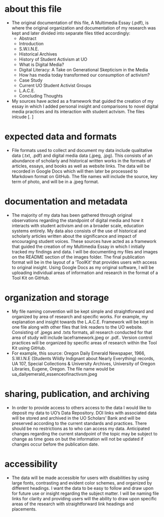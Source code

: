 # about this file

- The original documentation of this file, A Multimedia Essay (.pdf), is where the original organization and documentation of my research was kept and later divided into separate files titled accordingly:
  - Abstract
  - Introduction
  - S.W.I.N.E.
  - Historical Archives 
  - History of Student Activism at UO
  - What is Digital Media?
  - Digital Literacy: A Take on Generational Skepticism in the Media
  - How has media today transformed our consumption of activism?
  - Case Study
  - Current UO Student Activist Groups
  - L.A.C.E.
  - Concluding Thoughts
- My sources have acted as a framework that guided the creation of my essay in which I added personal insight and comparisons to novel digital media practices and its interaction with student actvism. The files inlcude [.       ]

# expected data and formats

- File formats used to collect and document my data include qualitative data (.txt, .pdf) and digital media data (.jpeg, .jpg). This consists of an abundance of scholarly and historical written works in the formats of articles, essays, and books as well as website links. The data will be recorded in Google Docs which will then later be processed to Markdown format on GitHub. The file names will include the source, key term of photo, and will be in a .jpeg format.

# documentation and metadata

- The majority of my data has been gathered through original observations regarding the standpoint of digital media and how it interacts with student activism and on a broader scale, education systems entirely. My data also consists of the use of historical and scholarly articles written about the significance and impact of encouraging student voices. These sources have acted as a framework that guided the creation of my Multimedia Essay in which I initially tracked my findings and data. I will be documenting my files and images on the README section of the images folder. The final publication format will be in the layout of a ‘ToolKit’ that provides users with access to original insight. Using Google Docs as my original software, I will be uploading individual areas of information and research in the format of a Tool Kit on GitHub.

# organization and storage

- My file naming convention will be kept simple and straightforward and organized by area of research and specific works. For example, my explanation and insight towards the L.A.C.E. Framework will be kept in one file along with other files that link readers to the UO website. Consisting of .jpegs and .txts formats, all research conducted for that area of study will include laceframework.jpeg or .pdf.. Version control practices will be organized by specific areas of research within the Tool Kit using GitHub. 
- For example, this source: Oregon Daily Emerald Newspaper, 1966, S.W.I.N.E (Students Wildly Indignant about Nearly Everything) records, UA 107, Special Collections & University Archives, University of Oregon Libraries, Eugene, Oregon.
The file name would be ua_dailyemerald_essenceofinactivsm.jpeg

# sharing, publication, and archiving

- In order to provide access to others access to the data I would like to deposit my data to UO’s Data Repository. DOI links with associated data will be stored and archived in the UO Scholars’ Bank and will be preserved according to the current standards and practices. There should be no restrictions as to who can access my data. Anticipated changes regarding the current standpoint of the topic may be subject to change as time goes on but the information will not be updated if changes occur before the publication date. 

# accessibility

- The data will be made accessible for users with disabilities by using large fonts, contrasting and evident color schemes, and organized by different headings. I want the data to be easy to follow and draw upon for future use or insight regarding the subject matter. I will be naming file links for clarity and providing users will the ability to draw upon specific areas of the research with straightforward link headings and placements.

